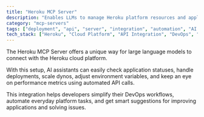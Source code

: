 ```yaml
---
title: "Heroku MCP Server"
description: "Enables LLMs to manage Heroku platform resources and applications through automated API interactions."
category: "mcp-servers"
tags: ["deployment", "api", "server", "integration", "automation", "AI assistants", "DevOps workflows", "application optimization"]
tech_stack: ["Heroku", "Cloud Platform", "API Integration", "DevOps", "Application Deployment", "automated API calls"]
---
```


The Heroku MCP Server offers a unique way for large language models to connect with the Heroku cloud platform. 

With this setup, AI assistants can easily check application statuses, handle deployments, scale dynos, adjust environment variables, and keep an eye on performance metrics using automated API calls. 

This integration helps developers simplify their DevOps workflows, automate everyday platform tasks, and get smart suggestions for improving applications and solving issues.